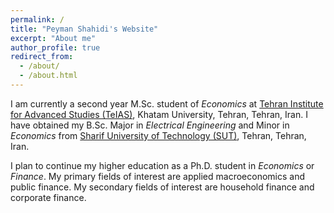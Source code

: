 ```yaml
---
permalink: /
title: "Peyman Shahidi's Website"
excerpt: "About me"
author_profile: true
redirect_from: 
  - /about/
  - /about.html
---
```



I am currently a second year M.Sc. student of *Economics* at [Tehran Institute for Advanced Studies (TeIAS)](https://teias.institute), Khatam University, Tehran, Tehran, Iran.
I have obtained my B.Sc. Major in *Electrical Engineering* and Minor in *Economics* from [Sharif University of Technology (SUT)](http://www.en.sharif.edu), Tehran, Tehran, Iran.

I plan to continue my higher education as a Ph.D. student in *Economics* or *Finance*. My primary fields of interest are applied macroeconomics and public finance. My secondary fields of interest are household finance and corporate finance.
